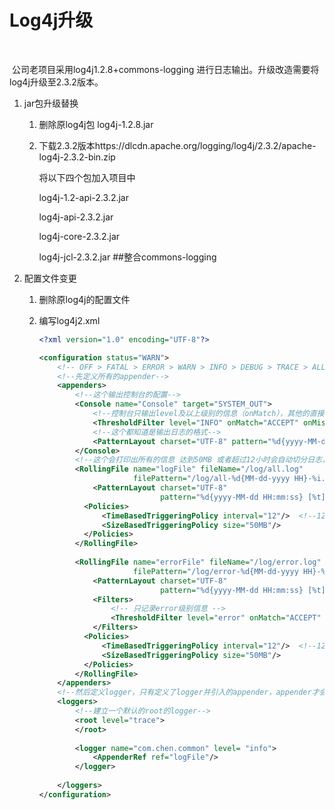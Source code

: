 # Log4j升级

​		

​		公司老项目采用log4j1.2.8+commons-logging 进行日志输出。升级改造需要将log4j升级至2.3.2版本。

1. jar包升级替换

   1. 删除原log4j包   log4j-1.2.8.jar

   2. 下载2.3.2版本https://dlcdn.apache.org/logging/log4j/2.3.2/apache-log4j-2.3.2-bin.zip

      将以下四个包加入项目中

      log4j-1.2-api-2.3.2.jar

      log4j-api-2.3.2.jar

      log4j-core-2.3.2.jar

      log4j-jcl-2.3.2.jar    ##整合commons-logging

2. 配置文件变更

   1. 删除原log4j的配置文件

   2. 编写log4j2.xml

      ```xml
      <?xml version="1.0" encoding="UTF-8"?>
      
      <configuration status="WARN">
          <!-- OFF > FATAL > ERROR > WARN > INFO > DEBUG > TRACE > ALL -->
          <!--先定义所有的appender-->
          <appenders>
              <!--这个输出控制台的配置-->
              <Console name="Console" target="SYSTEM_OUT">
                  <!--控制台只输出level及以上级别的信息（onMatch），其他的直接拒绝（onMismatch）-->
                  <ThresholdFilter level="INFO" onMatch="ACCEPT" onMismatch="DENY"/>
                  <!--这个都知道是输出日志的格式-->
                  <PatternLayout charset="UTF-8" pattern="%d{yyyy-MM-dd HH:mm:ss} [%t] [%c] [%M]%m%n"/>
              </Console> 
              <!--这个会打印出所有的信息 达到50MB 或者超过12小时会自动切分日志，形成备份文件-->
              <RollingFile name="logFile" fileName="/log/all.log"
                           filePattern="/log/all-%d{MM-dd-yyyy HH}-%i.log">
                  <PatternLayout charset="UTF-8"
                                 pattern="%d{yyyy-MM-dd HH:mm:ss} [%t] [%c] [%M]%m%n"/>
      	    	<Policies>
                  	<TimeBasedTriggeringPolicy interval="12"/>  <!--12小时 与filePattern表达式相关 -->
      	            <SizeBasedTriggeringPolicy size="50MB"/>
          	    </Policies>
              </RollingFile>
                
              <RollingFile name="errorFile" fileName="/log/error.log"
                           filePattern="/log/error-%d{MM-dd-yyyy HH}-%i.log">
                  <PatternLayout charset="UTF-8"
                                 pattern="%d{yyyy-MM-dd HH:mm:ss} [%t] [%c] [%M]%m%n"/>
                  <Filters>
                      <!-- 只记录error级别信息 -->
                      <ThresholdFilter level="error" onMatch="ACCEPT" onMismatch="DENY"/>
                  </Filters>
      	    	<Policies>
                  	<TimeBasedTriggeringPolicy interval="12"/>  <!--12小时 与filePattern表达式相关 -->
      	            <SizeBasedTriggeringPolicy size="50MB"/>
          	    </Policies>
              </RollingFile>
          </appenders>
          <!--然后定义logger，只有定义了logger并引入的appender，appender才会生效-->
          <loggers>
              <!--建立一个默认的root的logger-->
              <root level="trace">
              </root>
              
              <logger name="com.chen.common" level= "info">
                  <AppenderRef ref="logFile"/>
              </logger>
              
          </loggers>
      </configuration>
      ```

      
